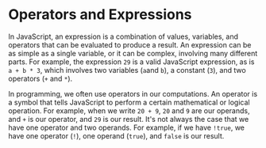 # Operators and Expressions
In JavaScript, an expression is a combination of values, variables, and operators that can be evaluated to produce a result. An expression can be as simple as a single variable, or it can be complex, involving many different parts. For example, the expression `29` is a valid JavaScript expression, as is `a + b * 3`, which involves two variables (`a`and `b`), a constant (`3`), and two operators (`+` and `*`).

In programming, we often use operators in our computations. An operator is a symbol that tells JavaScript to perform a certain mathematical or logical operation. For example, when we write `20 + 9`, `20` and `9` are our operands, and `+` is our operator, and `29` is our result. It's not always the case that we have one operator and two operands. For example, if we have `!true`, we have one operator (`!`), one operand (`true`), and `false` is our result.
